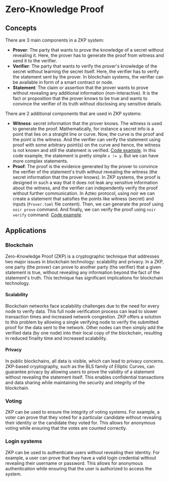 # Zero-Knowledge Proof

## Concepts

There are 3 main components in a ZKP system:

- **Prover**: The party that wants to prove the knowledge of a secret without revealing it. Here, the prover has to generate the proof from witness and send it to the verifier.
- **Verifier**: The party that wants to verify the prover's knowledge of the secret without learning the secret itself. Here, the verifier has to verify the statement sent by the prover. In blockchain systems, the verifier can be available in form of a smart contract or node.
- **Statement**: The claim or assertion that the prover wants to prove without revealing any additional information (non-interactive). It is the fact or proposition that the prover knows to be true and wants to convince the verifier of its truth without disclosing any sensitive details.

There are 2 additional components that are used in ZKP systems:

- **Witness**: secret information that the prover knows. The witness is used to generate the proof. Mathematically, for instance a secret info is a point that lies on a straight line or curve. Now, the curve is the proof and the point is the witness. And the verifier can verify the statement using proof with some arbitrary point(s) on the curve and hence, the witness is not known and still the statement is verified. [Code example](../../../proj/zkp/langs/noir/hello). In this code example, the statement is pretty simple `x != y`. But we can have more complex statements.
- **Proof**: The proof is the evidence generated by the prover to convince the verifier of the statement's truth without revealing the witness (the secret information that the prover knows). In ZKP systems, the proof is designed in such a way that it does not leak any sensitive information about the witness, and the verifier can independently verify the proof without further communication. In Aztec protocol, using noir we can create a statement that satisfies the points like witness (secret) and inputs (`Prover.toml` file content). Then, we can generate the proof using `noir prove` command. And finally, we can verify the proof using `noir verify` command. [Code example](../../../proj/zkp/langs/noir/hello).

## Applications

### Blockchain

Zero-Knowledge Proof (ZKP) is a cryptographic technique that addresses two major issues in blockchain technology: scalability and privacy. In a ZKP, one party (the prover) can prove to another party (the verifier) that a given statement is true, without revealing any information beyond the fact of the statement's truth. This technique has significant implications for blockchain technology.

#### Scalability

Blockchain networks face scalability challenges due to the need for every node to verify data. This full node verification process can lead to slower transaction times and increased network congestion. ZKP offers a solution to this problem by allowing a single verifying node to verify the submitted proof for the data sent to the network. Other nodes can then simply add the verified data (by one node) into their local copy of the blockchain, resulting in reduced finality time and increased scalability.

#### Privacy

In public blockchains, all data is visible, which can lead to privacy concerns. ZKP-based cryptography, such as the BLS family of Elliptic Curves, can guarantee privacy by allowing users to prove the validity of a statement without revealing the statement itself. This enables confidential transactions and data sharing while maintaining the security and integrity of the blockchain.

### Voting

ZKP can be used to ensure the integrity of voting systems. For example, a voter can prove that they voted for a particular candidate without revealing their identity or the candidate they voted for. This allows for anonymous voting while ensuring that the votes are counted correctly.

### Login systems

ZKP can be used to authenticate users without revealing their identity. For example, a user can prove that they have a valid login credential without revealing their username or password. This allows for anonymous authentication while ensuring that the user is authorized to access the system.
